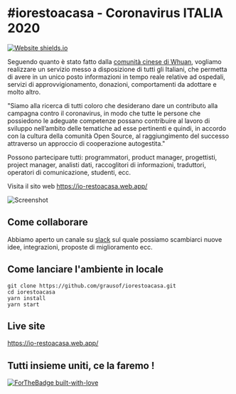 # \#iorestoacasa - Coronavirus ITALIA 2020
[![Website shields.io](https://img.shields.io/website-up-down-green-red/http/shields.io.svg)](https://io-restoacasa.web.app/) 

Seguendo quanto è stato fatto dalla [comunità cinese di Whuan](https://community.wuhan2020.org.cn/it-it/), vogliamo realizzare un servizio messo a disposizione di tutti gli Italiani, che permetta di avere in un unico posto informazioni in tempo reale relative ad ospedali, servizi di approvvigionamento, donazioni, comportamenti da adottare e molto altro.

"Siamo alla ricerca di tutti coloro che desiderano dare un contributo alla campagna contro il coronavirus, in modo che tutte le persone che possiedono le adeguate competenze possano contribuire al lavoro di sviluppo nell’ambito delle tematiche ad esse pertinenti e quindi, in accordo con la cultura della comunità Open Source, al raggiungimento del successo attraverso un approccio di cooperazione autogestita."

Possono partecipare tutti: programmatori, product manager, progettisti, project manager, analisti dati, raccoglitori di informazioni, traduttori, operatori di comunicazione, studenti, ecc.

Visita il sito web https://io-restoacasa.web.app/

![Screenshot](https://github.com/grausof/iorestoacasa/blob/master/screenshot.png?raw=true)

## Come collaborare

Abbiamo aperto un canale su [slack](https://join.slack.com/t/iorestoacasa/shared_invite/zt-cq04uaom-g0x4XaR1Ajw32sKP2reckg) sul quale possiamo scambiarci nuove idee, integrazioni, proposte di miglioramento ecc.

## Come lanciare l'ambiente in locale
```
git clone https://github.com/grausof/iorestoacasa.git
cd iorestoacasa
yarn install
yarn start
```

## Live site

https://io-restoacasa.web.app/

## Tutti insieme uniti, ce la faremo !
[![ForTheBadge built-with-love](http://ForTheBadge.com/images/badges/built-with-love.svg)](https://github.com/grausof/iorestoacasa)
